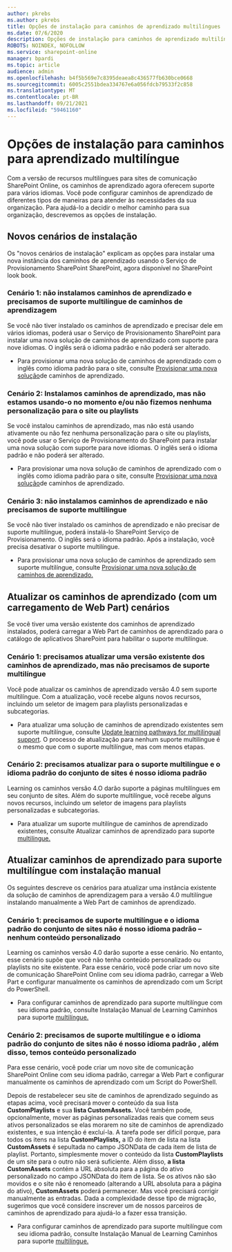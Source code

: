 ```yaml
---
author: pkrebs
ms.author: pkrebs
title: Opções de instalação para caminhos de aprendizado multilíngues
ms.date: 07/6/2020
description: Opções de instalação para caminhos de aprendizado multilíngues
ROBOTS: NOINDEX, NOFOLLOW
ms.service: sharepoint-online
manager: bpardi
ms.topic: article
audience: admin
ms.openlocfilehash: b4f5b569e7c8395deaea8c436577fb630bce0668
ms.sourcegitcommit: 6005c2551bdea334767e6a056fdcb79533f2c858
ms.translationtype: MT
ms.contentlocale: pt-BR
ms.lasthandoff: 09/21/2021
ms.locfileid: "59461160"
---
```

# <a name="setup-options-for-pathways-for-multilingual-learning"></a>Opções de instalação para caminhos para aprendizado multilíngue
Com a versão de recursos multilíngues para sites de comunicação SharePoint Online, os caminhos de aprendizado agora oferecem suporte para vários idiomas. Você pode configurar caminhos de aprendizado de diferentes tipos de maneiras para atender às necessidades da sua organização. Para ajudá-lo a decidir o melhor caminho para sua organização, descrevemos as opções de instalação. 

## <a name="new-install-scenarios"></a>Novos cenários de instalação
Os "novos cenários de instalação" explicam as opções para instalar uma nova instância dos caminhos de aprendizado usando o Serviço de Provisionamento SharePoint SharePoint, agora disponível no SharePoint look book.

### <a name="scenario-1-we-have-not-installed-learning-pathways-and-need-learning-pathways-multilingual-support"></a>Cenário 1: não instalamos caminhos de aprendizado e precisamos de suporte multilíngue de caminhos de aprendizagem 
Se você não tiver instalado os caminhos de aprendizado e precisar dele em vários idiomas, poderá usar o Serviço de Provisionamento SharePoint para instalar uma nova solução de caminhos de aprendizado com suporte para nove idiomas. O inglês será o idioma padrão e não poderá ser alterado. 
- Para provisionar uma nova solução de caminhos de aprendizado com o inglês como idioma padrão para o site, consulte [Provisionar uma nova solução](custom_provision_ml.md)de caminhos de aprendizado.

### <a name="scenario-2-we-installed-learning-pathways-but-arent-currently-using-it-andor-havent-made-any-customization-to-the-site-or-playlists"></a>Cenário 2: Instalamos caminhos de aprendizado, mas não estamos usando-o no momento e/ou não fizemos nenhuma personalização para o site ou playlists 
Se você instalou caminhos de aprendizado, mas não está usando ativamente ou não fez nenhuma personalização para o site ou playlists, você pode usar o Serviço de Provisionamento do SharePoint para instalar uma nova solução com suporte para nove idiomas. O inglês será o idioma padrão e não poderá ser alterado. 
- Para provisionar uma nova solução de caminhos de aprendizado com o inglês como idioma padrão para o site, consulte [Provisionar uma nova solução](custom_provision_ml.md)de caminhos de aprendizado.

### <a name="scenario-3-we-havent-installed-learning-pathways-and-dont-need-multilingual-support"></a>Cenário 3: não instalamos caminhos de aprendizado e não precisamos de suporte multilíngue 
Se você não tiver instalado os caminhos de aprendizado e não precisar de suporte multilíngue, poderá instalá-lo SharePoint Serviço de Provisionamento. O inglês será o idioma padrão. Após a instalação, você precisa desativar o suporte multilíngue. 
- Para provisionar uma nova solução de caminhos de aprendizado sem suporte multilíngue, consulte [Provisionar uma nova solução de caminhos de aprendizado.](custom_provision_ml.md)

## <a name="update-learning-pathways-with-a-web-part-upload-scenarios"></a>Atualizar os caminhos de aprendizado (com um carregamento de Web Part) cenários
Se você tiver uma versão existente dos caminhos de aprendizado instalados, poderá carregar a Web Part de caminhos de aprendizado para o catálogo de aplicativos SharePoint para habilitar o suporte multilíngue. 

### <a name="scenario-1-we-need-to-upgrade-an-existing-version-of-learning-pathways-but-dont-need-multilingual-support"></a>Cenário 1: precisamos atualizar uma versão existente dos caminhos de aprendizado, mas não precisamos de suporte multilíngue
Você pode atualizar os caminhos de aprendizado versão 4.0 sem suporte multilíngue. Com a atualização, você recebe alguns novos recursos, incluindo um seletor de imagem para playlists personalizadas e subcategorias. 

- Para atualizar uma solução de caminhos de aprendizado existentes sem suporte multilíngue, consulte [Update learning pathways for multilingual support](custom_update_ml.md). O processo de atualização para nenhum suporte multilíngue é o mesmo que com o suporte multilíngue, mas com menos etapas. 

### <a name="scenario-2-we-need-to-upgrade-to-multilingual-support-and-the-default-language-of-the-site-collection-is-our-default-language"></a>Cenário 2: precisamos atualizar para o suporte multilíngue e o idioma padrão do conjunto de sites é nosso idioma padrão
Learning os caminhos versão 4.O darão suporte a páginas multilíngues em seu conjunto de sites. Além do suporte multilíngue, você recebe alguns novos recursos, incluindo um seletor de imagens para playlists personalizadas e subcategorias. 
- Para atualizar um suporte multilíngue de caminhos de aprendizado existentes, consulte Atualizar caminhos de aprendizado para suporte [multilíngue.](custom_update_ml.md) 

## <a name="update-learning-pathways-for-multilingual-support-with-manual-install"></a>Atualizar caminhos de aprendizado para suporte multilíngue com instalação manual 
Os seguintes descreve os cenários para atualizar uma instância existente da solução de caminhos de aprendizagem para a versão 4.0 multilíngue instalando manualmente a Web Part de caminhos de aprendizado. 

### <a name="scenario-1-we-need-multilingual-support-and-the-default-language-of-the-site-collection-is-not-our-default-language--no-custom-content"></a>Cenário 1: precisamos de suporte multilíngue e o idioma padrão do conjunto de sites não é nosso idioma padrão – nenhum conteúdo personalizado 
Learning os caminhos versão 4.0 darão suporte a esse cenário. No entanto, esse cenário supõe que você não tenha conteúdo personalizado ou playlists no site existente. Para esse cenário, você pode criar um novo site de comunicação SharePoint Online com seu idioma padrão, carregar a Web Part e configurar manualmente os caminhos de aprendizado com um Script do PowerShell. 
- Para configurar caminhos de aprendizado para suporte multilíngue com seu idioma padrão, consulte Instalação Manual de Learning Caminhos para suporte [multilíngue.](custom_manualsetup_ml.md)

### <a name="scenario-2-we-need-multilingual-support-and-the-default-language-of-the-site-collection-is-not-our-default-language--plus-we-have-custom-content"></a>Cenário 2: precisamos de suporte multilíngue e o idioma padrão do conjunto de sites não é nosso idioma padrão , além disso, temos conteúdo personalizado 
Para esse cenário, você pode criar um novo site de comunicação SharePoint Online com seu idioma padrão, carregar a Web Part e configurar manualmente os caminhos de aprendizado com um Script do PowerShell. 

Depois de restabelecer seu site de caminhos de aprendizado seguindo as etapas acima, você precisará mover o conteúdo da sua lista **CustomPlaylists** e sua **lista CustomAssets.** Você também pode, opcionalmente, mover as páginas personalizadas reais que comem seus ativos personalizados se elas morarem no site de caminhos de aprendizado existentes, e sua intenção é excluí-la. A tarefa pode ser difícil porque, para todos os itens na lista **CustomPlaylists,** a ID do item de lista na lista **CustomAssets** é sepultada no campo JSONData de cada item de lista de playlist. Portanto, simplesmente mover o conteúdo da lista **CustomPlaylists** de um site para o outro não será suficiente. Além disso, **a lista CustomAssets** contém a URL absoluta para a página do ativo personalizado no campo JSONData do item de lista. Se os ativos não são movidos e o site não é renomeado (alterando a URL absoluta para a página do ativo), **CustomAssets** poderá permanecer. Mas você precisará corrigir manualmente as entradas. Dada a complexidade desse tipo de migração, sugerimos que você considere inscrever um de nossos parceiros de caminhos de aprendizado para ajudá-lo a fazer essa transição.
- Para configurar caminhos de aprendizado para suporte multilíngue com seu idioma padrão, consulte Instalação Manual de Learning Caminhos para suporte [multilíngue.](custom_manualsetup_ml.md)


